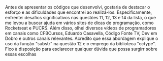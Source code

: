 Antes de apresentar os códigos que desenvolvi, gostaria de destacar o esforço e as dificuldades 
que encontrei ao realizá-los. Especificamente, enfrentei desafios significativos nas questões 11, 
12, 13 e 14 da lista, o que me levou a buscar ajuda em vários sites de dicas de programação, 
como Rocketseat e PUCRS. Além disso, olhei diversos vídeos de programadores em canais 
como CFBCursos, Eduardo Casavella, Código Fonte TV, Dev em Dobro e outros canais 
relevantes. Acredito que essa abordagem explique o uso da função "substr" na questão 12 e o 
emprego da biblioteca "cctype". Fico à disposição para esclarecer qualquer dúvida que possa 
surgirr sobre essas escolhas
